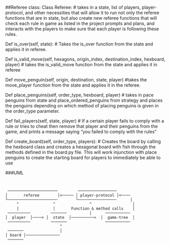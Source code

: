 ##Referee class:
Class Referee: # takes in a state, list of players, player-protocol, and other necessities that will allow it to run not only the referee 
functions that are in state, but also create new referee functions that will check each rule in game as listed in the 
project prompts and plans, and interacts with the players to make sure that each player is following these rules.

Def is_over(self, state): # Takes the is_over function from the state and applies it in referee.

Def is_valid_move(self, hexagons, origin_index, destination_index, hexboard, player) # takes the is_valid_move function 
from the state and applies it in referee

Def move_penguin(self, origin, destination, state, player) #takes the move_player function from the state and applies it
 in the referee.
 
Def place_penguins(self, order_type, hexboard, player) # takes in pace penguins from state and place_ordered_penguins 
from strategy and places the penguins depending on which method of placing penguins is given in the order_type 
parameter.

Def fail_players(self, state, player) # If a certain player fails to comply with a rule or tries to cheat then remove 
that player and their penguins from the game, and prints a message saying “you failed to comply with the rules”

Def create_board(self, order_type, players): # Creates the board by calling the hexboard class and creates a hexagonal 
board with fish through the methods defined in the board.py file. This will work injunction with place penguins to 
create the starting board for players to immediately be able to use

###UML
```


 ──────────────────────         ─────────────────
│       referee        │<───── │ player-protocol │<────
└──────────────────────        └─────────────────      │
     ^               ^               ^                  │
     │               │       Function & method calls    │
 ──────────         ───────          │      ─────────── 
│  player  │────> │  state  │──────────>  │  game-tree  │
 ──────────         ───────                 ───────────
                        ^
 ───────                │
│ board │───────────────
 ───────
```
